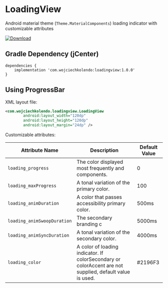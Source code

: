 # LoadingView

Android material theme (`Theme.MaterialComponents`) loading indicator with customizable attributes

[ ![Download](https://api.bintray.com/packages/wojciechkolendo/maven/LoadingView/images/download.svg?version=1.0.0) ](https://bintray.com/wojciechkolendo/maven/LoadingView/1.0.0/link)

## Gradle Dependency (jCenter)

```Gradle
dependencies {
    implementation 'com.wojciechkolendo:loadingview:1.0.0'
}
```

## Using ProgressBar

XML layout file:

```xml
<com.wojciechkolendo.loadingview.LoadingView
		android:layout_width="120dp"
		android:layout_height="120dp"
		android:layout_margin="24dp" />
```


Customizable attributes:

Attribute Name         |Description                                                                                                 |Default Value
-----------------------|------------------------------------------------------------------------------------------------------------|-------------
`loading_progress`         |The color displayed most frequently  and components.                               |0
`loading_maxProgress`  |A tonal variation of the primary color.                                          |100
`loading_animDuration`       |A color that passes accessibility  primary color.   |500ms
`loading_animSwoopDuration`       |The secondary branding c     |5000ms
`loading_animSyncDuration`|A tonal variation of the secondary color.                                         |4000ms
`loading_color`     |A color of loading indicator. If colorSecondary or colorAccent are not supplied, default value is used. |#2196F3
